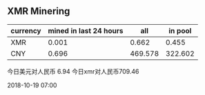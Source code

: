 ## XMR Minering

|currency|mined in last 24 hours|all|in pool|
|---|---|---|---|
|XMR|0.001|0.662|0.455|
|CNY|0.696|469.578|322.602|

今日美元对人民币 6.94	今日xmr对人民币709.46


2018-10-19 07:00